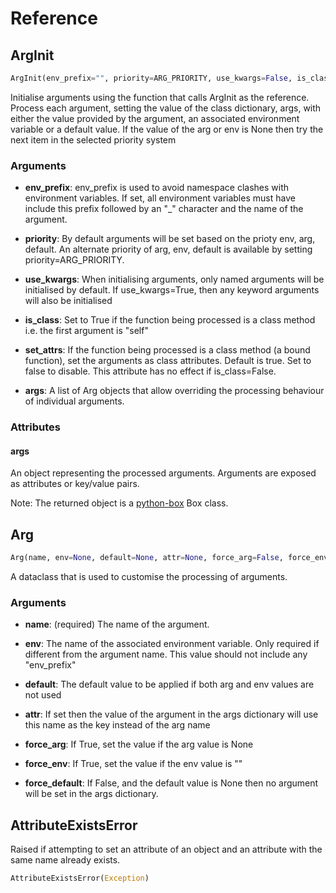 # Reference

## ArgInit

```python
ArgInit(env_prefix="", priority=ARG_PRIORITY, use_kwargs=False, is_class=False, set_attrs=True, args=None)
```

Initialise arguments using the function that calls ArgInit as the reference. Process each argument, setting the value of the class dictionary, args, with either the value provided by the argument, an associated environment variable or a default value. If the value of the arg or env is None then try the next item in the selected priority system

### Arguments

+ **env_prefix**: env_prefix is used to avoid namespace clashes with environment variables. If set, all environment variables must have include this prefix followed by an "_" character and the name of the argument.

+ **priority**: By default arguments will be set based on the prioty env, arg, default. An alternate priority of arg, env, default is available by setting priority=ARG_PRIORITY.

+ **use_kwargs**: When initialising arguments, only named arguments will be initialised by default. If use_kwargs=True, then any keyword arguments will also be initialised

+ **is_class**: Set to True if the function being processed is a class method i.e. the first argument is "self"

+ **set_attrs**: If the function being processed is a class method (a bound function), set the arguments as class attributes. Default is true. Set to false to disable. This attribute has no effect if is_class=False.

+ **args**: A list of Arg objects that allow overriding the processing behaviour of individual arguments.

### Attributes

#### args

An object representing the processed arguments. Arguments are exposed as attributes or key/value pairs.

Note: The returned object is a [python-box](https://github.com/cdgriffith/Box) Box class.

## Arg

```python
Arg(name, env=None, default=None, attr=None, force_arg=False, force_env=True, force_default=True, disable_env=False)
```

A dataclass that is used to customise the processing of arguments.

### Arguments

+ **name**: (required) The name of the argument.

+ **env**: The name of the associated environment variable. Only required if different from the argument name. This value should not include any "env_prefix"

+ **default**: The default value to be applied if both arg and env values are not used

+ **attr**: If set then the value of the argument in the args dictionary will use this name as the key instead of the arg name

+ **force_arg**: If True, set the value if the arg value is None

+ **force_env**: If True, set the value if the env value is ""

+ **force_default**: If False, and the default value is None then no argument will be set in the args dictionary.

## AttributeExistsError

Raised if attempting to set an attribute of an object and an attribute with the same name already exists.

```python
AttributeExistsError(Exception)
```
